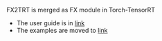 FX2TRT is merged as FX module in Torch-TensorRT
  
- The user guide is in [link](../../../docsrc/tutorials/getting_started_with_fx_path.rst#installation)
- The examples are moved to [link](../../../examples/fx)
